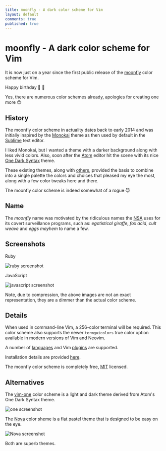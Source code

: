 ```yaml
---
title: moonfly - A dark color scheme for Vim
layout: default
comments: true
published: true
---
```


moonfly - A dark color scheme for Vim
=====================================

It is now just on a year since the first public release of the
[moonfly](https://github.com/bluz71/vim-moonfly-colors) color scheme for Vim.

Happy birthday :tada: :tada:

Yes, there are numerous color schemes already, apologies for creating one
more :wink:

History
-------

The moonfly color scheme in actuality dates back to early 2014 and was
initially inspired by the [Monokai](https://atom.io/themes/monokai) theme as
then used by default in the [Sublime](https://www.sublimetext.com) text editor.

I liked Monokai, but I wanted a theme with a darker background along with less
vivid colors. Also, soon after the [Atom](https://atom.io) editor hit the scene
with its nice [One Dark Syntax](https://github.com/atom/one-dark-syntax) theme.

These existing themes, along with
[others](https://github.com/bluz71/vim-moonfly-colors#moonfly), provided the
basis to combine into a single palette the colors and choices that pleased my
eye the most, along with a few color tweaks here and there.

The moonfly color scheme is indeed somewhat of a rogue :smiling_imp:

Name
----

The *moonfly* name was motivated by the ridiculous names the
[NSA](https://www.nsa.gov) uses for its covert surveillance programs, such as:
*egotistical giraffe*, *fox acid*, *cult weave* and *eggs mayhem* to name a
few.

Screenshots
-----------

Ruby

![ruby screenshot](https://github.com/bluz71/vim-moonfly-colors/raw/master/ruby_moonfly.png "ruby screenshot")

JavaScript

![javascript screenshot](https://github.com/bluz71/vim-moonfly-colors/raw/master/javascript_moonfly.png "javascript screenshot")

Note, due to compression, the above images are not an exact representation,
they are a dimmer than the actual color scheme.

Details
-------

When used in command-line Vim, a 256-color terminal will be required. This
color scheme also supports the newer `termguicolors` true color option
available in modern versions of Vim and Neovim.

A number of
[languages](https://github.com/bluz71/vim-moonfly-colors#languages-explicitly-styled)
and Vim
[plugins](https://github.com/bluz71/vim-moonfly-colors#plugins-explicity-styled)
are supported.

Installation details are provided
[here](https://github.com/bluz71/vim-moonfly-colors#installation).

The moonfly color scheme is completely free,
[MIT](https://opensource.org/licenses/MIT) licensed.

Alternatives
------------

The [vim-one](https://github.com/rakr/vim-one) color scheme is a light and dark
theme derived from Atom's One Dark Syntax theme.

![one screenshot](https://github.com/rakr/vim-one/raw/master/screenshots/new-logo.png "one")

The [Nova](https://github.com/trevordmiller/nova-vim) color sheme is a flat
pastel theme that is designed to be easy on the eye.

![Nova screenshot](https://github.com/trevordmiller/nova-vim/raw/master/assets/screenshot.png?raw=true "Nova")

Both are superb themes.
